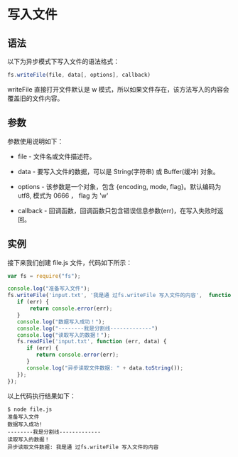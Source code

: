 # 写入文件

## 语法

以下为异步模式下写入文件的语法格式：

```js
fs.writeFile(file, data[, options], callback)
```

writeFile 直接打开文件默认是 w 模式，所以如果文件存在，该方法写入的内容会覆盖旧的文件内容。

## 参数

参数使用说明如下：

* file - 文件名或文件描述符。

* data - 要写入文件的数据，可以是 String(字符串) 或 Buffer(缓冲) 对象。

* options - 该参数是一个对象，包含 {encoding, mode, flag}。默认编码为 utf8, 模式为 0666 ， flag 为 'w'

* callback - 回调函数，回调函数只包含错误信息参数(err)，在写入失败时返回。

## 实例

接下来我们创建 file.js 文件，代码如下所示：

```js
var fs = require("fs");

console.log("准备写入文件");
fs.writeFile('input.txt', '我是通 过fs.writeFile 写入文件的内容',  function(err) {
   if (err) {
       return console.error(err);
   }
   console.log("数据写入成功！");
   console.log("--------我是分割线-------------")
   console.log("读取写入的数据！");
   fs.readFile('input.txt', function (err, data) {
      if (err) {
         return console.error(err);
      }
      console.log("异步读取文件数据: " + data.toString());
   });
});
```

以上代码执行结果如下：

```shell
$ node file.js 
准备写入文件
数据写入成功!
--------我是分割线-------------
读取写入的数据！
异步读取文件数据: 我是通 过fs.writeFile 写入文件的内容
```
